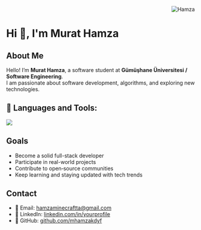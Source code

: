 <p align="right">
  <img src="https://komarev.com/ghpvc/?username=mhamzakdyfv&label=Profile+Views&color=brightgreen" alt="Hamza" />
</p>

# Hi 👋, I'm Murat Hamza

## About Me

Hello! I’m **Murat Hamza**, a software student at **Gümüşhane Üniversitesi / Software Engineering**.  
I am passionate about software development, algorithms, and exploring new technologies.

## 🧰 Languages and Tools:

<p align="left">
  <img src="https://skillicons.dev/icons?i=github,cpp,ps" />
</p>

## Goals

- Become a solid full-stack developer  
- Participate in real-world projects  
- Contribute to open‐source communities  
- Keep learning and staying updated with tech trends

## Contact

- 📧 Email: hamzaminecraftta@gmail.com  
- 💼 LinkedIn: [linkedin.com/in/yourprofile](https://linkedin.com/in/yourprofile)  
- 🐙 GitHub: [github.com/mhamzakdyf](https://github.com/yourusername)
